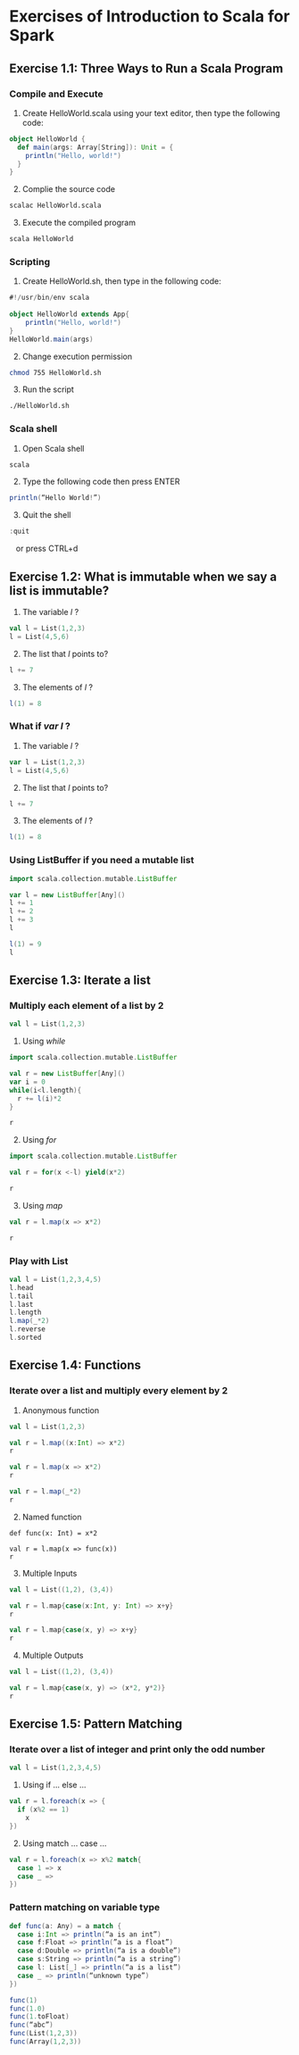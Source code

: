 # Exercises of Introduction to Scala for Spark

## Exercise 1.1: Three Ways to Run a Scala Program

### Compile and Execute
1. Create HelloWorld.scala using your text editor, then type the following code:

```scala
object HelloWorld {
  def main(args: Array[String]): Unit = {
    println("Hello, world!")
  }
}
```
2. Complie the source code
```bash
scalac HelloWorld.scala
```

3. Execute the compiled program
```bash
scala HelloWorld
```

### Scripting

1. Create HelloWorld.sh, then type in the following code:

```scala
#!/usr/bin/env scala
 
object HelloWorld extends App{
    println("Hello, world!")
}
HelloWorld.main(args)
```

2. Change execution permission
```bash
chmod 755 HelloWorld.sh
```

3. Run the script
```bash
./HelloWorld.sh
```

### Scala shell

1. Open Scala shell
```bash
scala
```

2. Type the following code then press ENTER
```scala
println(“Hello World!”)
```

3. Quit the shell
```scala
:quit
```
&nbsp;&nbsp;&nbsp;or press CTRL+d

## Exercise 1.2: What is immutable when we say a list is immutable?
1. The variable *l* ?

```scala
val l = List(1,2,3)
l = List(4,5,6)
```

2. The list that *l* points to?

```scala
l += 7
```

3. The elements of *l* ?

```scala
l(1) = 8
```

### What if *var l* ?
1. The variable *l* ?

```scala
var l = List(1,2,3)
l = List(4,5,6)
```

2. The list that *l* points to?

```scala
l += 7
```

3. The elements of *l* ?

```scala
l(1) = 8
```

### Using ListBuffer if you need a mutable list

```scala
import scala.collection.mutable.ListBuffer

var l = new ListBuffer[Any]()
l += 1
l += 2
l += 3
l

l(1) = 9
l
```

## Exercise 1.3: Iterate a list
### Multiply each element of a list by 2
```scala
val l = List(1,2,3)
```

1. Using *while* 
```scala
import scala.collection.mutable.ListBuffer

val r = new ListBuffer[Any]()
var i = 0
while(i<l.length){
  r += l(i)*2
}

r
```

2. Using *for*
```scala
import scala.collection.mutable.ListBuffer

val r = for(x <-l) yield(x*2)

r
```

3. Using *map*
```scala
val r = l.map(x => x*2)

r
```
### Play with List
```scala
val l = List(1,2,3,4,5)
l.head
l.tail
l.last
l.length
l.map(_*2)
l.reverse
l.sorted
```

## Exercise 1.4: Functions
### Iterate over a list and multiply every element by 2
1. Anonymous function
```scala
val l = List(1,2,3)

val r = l.map((x:Int) => x*2)
r

val r = l.map(x => x*2)
r

val r = l.map(_*2)
r
```

2. Named function
```
def func(x: Int) = x*2

val r = l.map(x => func(x))
r
```

3. Multiple Inputs
```scala
val l = List((1,2), (3,4))

val r = l.map{case(x:Int, y: Int) => x+y}
r

val r = l.map{case(x, y) => x+y}
r
```

4. Multiple Outputs
```scala
val l = List((1,2), (3,4))

val r = l.map{case(x, y) => (x*2, y*2)}
r
```

## Exercise 1.5: Pattern Matching
### Iterate over a list of integer and print only the odd number
```scala
val l = List(1,2,3,4,5)
```

1. Using if ... else ...
```scala
val r = l.foreach(x => {
  if (x%2 == 1)
    x
})
```

2. Using match ... case ...
```scala
val r = l.foreach(x => x%2 match{
  case 1 => x
  case _ =>
})
```

### Pattern matching on variable type
```scala
def func(a: Any) = a match {
  case i:Int => println(“a is an int”)
  case f:Float => println(”a is a float”)
  case d:Double => println(“a is a double”)
  case s:String => println(“a is a string”)
  case l: List[_] => println(“a is a list”)
  case _ => println(“unknown type”)
})
```

```scala
func(1)
func(1.0)
func(1.toFloat)
func(“abc”)
func(List(1,2,3))
func(Array(1,2,3))
```
